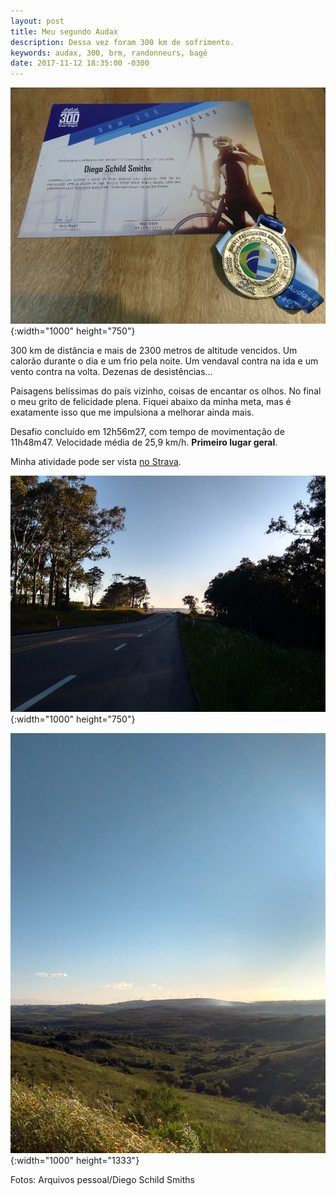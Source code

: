 ```yaml
---
layout: post
title: Meu segundo Audax
description: Dessa vez foram 300 km de sofrimento.
keywords: audax, 300, brm, randonneurs, bagé
date: 2017-11-12 18:35:00 -0300
---
```


![Meu certificado de conclusão do BRM 300.](/assets/images/blog/2017-11-12-meu_segundo_audax/audax-01.webp){:width="1000" height="750"}

300 km de distância e mais de 2300 metros de altitude vencidos. Um calorão durante o dia e um frio pela noite. Um vendaval contra na ida e um vento contra na volta. Dezenas de desistências...

Paisagens belíssimas do país vizinho, coisas de encantar os olhos. No final o meu grito de felicidade plena. Fiquei abaixo da minha meta, mas é exatamente isso que me impulsiona a melhorar ainda mais.

Desafio concluído em 12h56m27, com tempo de movimentação de 11h48m47. Velocidade média de 25,9 km/h. **Primeiro lugar geral**.

Minha atividade pode ser vista [no Strava](https://www.strava.com/activities/1271431539).

![Foto da paisagem uruguaia.](/assets/images/blog/2017-11-12-meu_segundo_audax/audax-02.webp){:width="1000" height="750"}

![Foto da paisagem uruguaia.](/assets/images/blog/2017-11-12-meu_segundo_audax/audax-03.webp){:width="1000" height="1333"}

Fotos: Arquivos pessoal/Diego Schild Smiths
